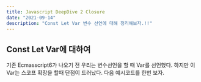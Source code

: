 ```yaml
---
title: Javascript DeepDive 2 Closure
date: "2021-09-14"
description: "Const Let Var 변수 선언에 대해 정리해보자.!!"
---
```


## Const Let Var에 대하여

기존 Ecmasscript6가 나오기 전 우리는 변수선언을 할 때 Var를 선언했다.
하지만 이 Var는 스코프 확장을 할때 단점이 드러났다.
다음 예시코드를 한번 보자.
